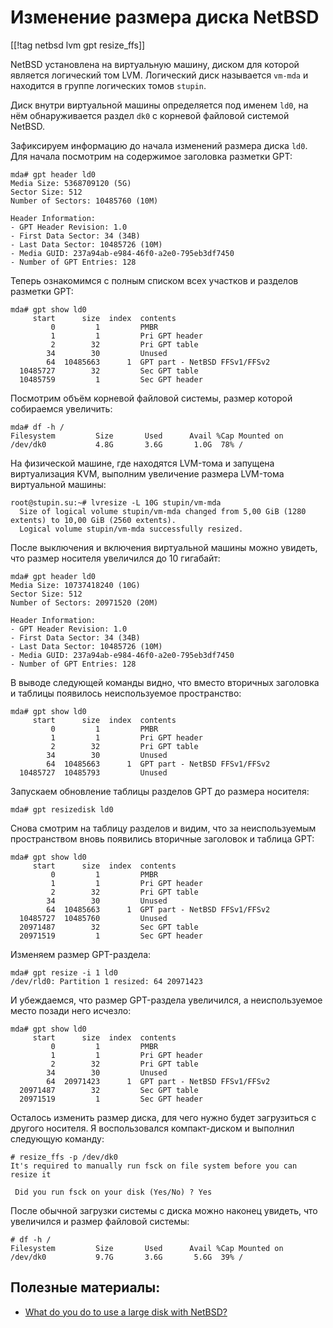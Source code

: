 Изменение размера диска NetBSD
==============================

[[!tag netbsd lvm gpt resize_ffs]]

NetBSD установлена на виртуальную машину, диском для которой является логический том LVM. Логический диск называется `vm-mda` и находится в группе логических томов `stupin`.

Диск внутри виртуальной машины определяется под именем `ld0`, на нём обнаруживается раздел `dk0` с корневой файловой системой NetBSD.

Зафиксируем информацию до начала изменений размера диска `ld0`. Для начала посмотрим на содержимое заголовка разметки GPT:

    mda# gpt header ld0
    Media Size: 5368709120 (5G)
    Sector Size: 512
    Number of Sectors: 10485760 (10M)
    
    Header Information:
    - GPT Header Revision: 1.0
    - First Data Sector: 34 (34B)
    - Last Data Sector: 10485726 (10M)
    - Media GUID: 237a94ab-e984-46f0-a2e0-795eb3df7450
    - Number of GPT Entries: 128

Теперь ознакомимся с полным списком всех участков и разделов разметки GPT:

    mda# gpt show ld0
         start      size  index  contents
             0         1         PMBR
             1         1         Pri GPT header
             2        32         Pri GPT table
            34        30         Unused
            64  10485663      1  GPT part - NetBSD FFSv1/FFSv2
      10485727        32         Sec GPT table
      10485759         1         Sec GPT header

Посмотрим объём корневой файловой системы, размер которой собираемся увеличить:

    mda# df -h /
    Filesystem         Size       Used      Avail %Cap Mounted on
    /dev/dk0           4.8G       3.6G       1.0G  78% /

На физической машине, где находятся LVM-тома и запущена виртуализация KVM, выполним увеличение размера LVM-тома виртуальной машины:

    root@stupin.su:~# lvresize -L 10G stupin/vm-mda
      Size of logical volume stupin/vm-mda changed from 5,00 GiB (1280 extents) to 10,00 GiB (2560 extents).
      Logical volume stupin/vm-mda successfully resized.

После выключения и включения виртуальной машины можно увидеть, что размер носителя увеличился до 10 гигабайт:

    mda# gpt header ld0
    Media Size: 10737418240 (10G)
    Sector Size: 512
    Number of Sectors: 20971520 (20M)
    
    Header Information:
    - GPT Header Revision: 1.0
    - First Data Sector: 34 (34B)
    - Last Data Sector: 10485726 (10M)
    - Media GUID: 237a94ab-e984-46f0-a2e0-795eb3df7450
    - Number of GPT Entries: 128

В выводе следующей команды видно, что вместо вторичных заголовка и таблицы появилось неиспользуемое пространство:

    mda# gpt show ld0
         start      size  index  contents
             0         1         PMBR
             1         1         Pri GPT header
             2        32         Pri GPT table
            34        30         Unused
            64  10485663      1  GPT part - NetBSD FFSv1/FFSv2
      10485727  10485793         Unused

Запускаем обновление таблицы разделов GPT до размера носителя:

    mda# gpt resizedisk ld0

Снова смотрим на таблицу разделов и видим, что за неиспользуемым пространством вновь появились вторичные заголовок и таблица GPT:

    mda# gpt show ld0
         start      size  index  contents
             0         1         PMBR
             1         1         Pri GPT header
             2        32         Pri GPT table
            34        30         Unused
            64  10485663      1  GPT part - NetBSD FFSv1/FFSv2
      10485727  10485760         Unused
      20971487        32         Sec GPT table
      20971519         1         Sec GPT header

Изменяем размер GPT-раздела:

    mda# gpt resize -i 1 ld0
    /dev/rld0: Partition 1 resized: 64 20971423

И убеждаемся, что размер GPT-раздела увеличился, а неиспользуемое место позади него исчезло:

    mda# gpt show ld0
         start      size  index  contents
             0         1         PMBR
             1         1         Pri GPT header
             2        32         Pri GPT table
            34        30         Unused
            64  20971423      1  GPT part - NetBSD FFSv1/FFSv2
      20971487        32         Sec GPT table
      20971519         1         Sec GPT header

Осталось изменить размер диска, для чего нужно будет загрузиться с другого носителя. Я воспользовался компакт-диском и выполнил следующую команду:

    # resize_ffs -p /dev/dk0
    It's required to manually run fsck on file system before you can resize it
    
     Did you run fsck on your disk (Yes/No) ? Yes

После обычной загрузки системы с диска можно наконец увидеть, что увеличился и размер файловой системы:

    # df -h /
    Filesystem         Size       Used      Avail %Cap Mounted on
    /dev/dk0           9.7G       3.6G       5.6G  39% /

Полезные материалы:
-------------------

* [What do you do to use a large disk with NetBSD?](https://wiki.netbsd.org/users/mlelstv/using-large-disks/)
